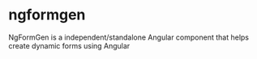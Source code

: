# ngformgen
NgFormGen is a independent/standalone Angular component that helps create dynamic forms using Angular

